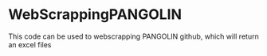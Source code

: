# WebScrappingPANGOLIN
This code can be used to webscrapping PANGOLIN github, which will return an excel files
